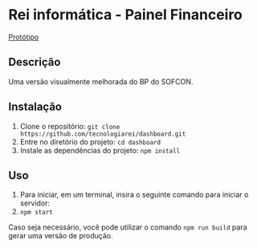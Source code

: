 # Rei informática - Painel Financeiro

[Protótipo](https://www.figma.com/file/99WyeqNTEZpIzwLlBrwJMP/SYSCON?type=design&node-id=0-1&mode=design&t=eYHOkbIntqy614CD-0)

## Descrição
Uma versão visualmente melhorada do BP do SOFCON. 

## Instalação
1. Clone o repositório: `git clone https://github.com/tecnologiarei/dashboard.git`
2. Entre no diretório do projeto: `cd dashboard`
3. Instale as dependências do projeto: `npm install`

## Uso    
1. Para iniciar, em um terminal, insira o seguinte comando para iniciar o servidor:
2.  `npm start`
   
Caso seja necessário, você pode utilizar o comando `npm run build` para gerar uma versão de produção.

 
